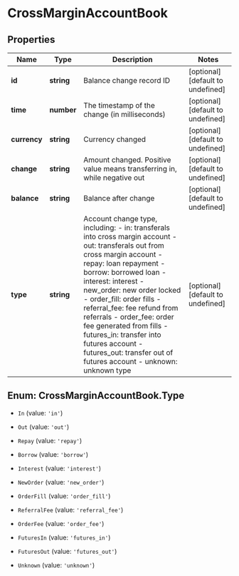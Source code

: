 # CrossMarginAccountBook

## Properties

Name | Type | Description | Notes
------------ | ------------- | ------------- | -------------
**id** | **string** | Balance change record ID | [optional] [default to undefined]
**time** | **number** | The timestamp of the change (in milliseconds) | [optional] [default to undefined]
**currency** | **string** | Currency changed | [optional] [default to undefined]
**change** | **string** | Amount changed. Positive value means transferring in, while negative out | [optional] [default to undefined]
**balance** | **string** | Balance after change | [optional] [default to undefined]
**type** | **string** | Account change type, including:  - in: transferals into cross margin account - out: transferals out from cross margin account - repay: loan repayment - borrow: borrowed loan - interest: interest - new_order: new order locked - order_fill: order fills - referral_fee: fee refund from referrals - order_fee: order fee generated from fills - futures_in: transfer into futures account - futures_out: transfer out of futures account - unknown: unknown type | [optional] [default to undefined]

## Enum: CrossMarginAccountBook.Type

* `In` (value: `'in'`)

* `Out` (value: `'out'`)

* `Repay` (value: `'repay'`)

* `Borrow` (value: `'borrow'`)

* `Interest` (value: `'interest'`)

* `NewOrder` (value: `'new_order'`)

* `OrderFill` (value: `'order_fill'`)

* `ReferralFee` (value: `'referral_fee'`)

* `OrderFee` (value: `'order_fee'`)

* `FuturesIn` (value: `'futures_in'`)

* `FuturesOut` (value: `'futures_out'`)

* `Unknown` (value: `'unknown'`)


